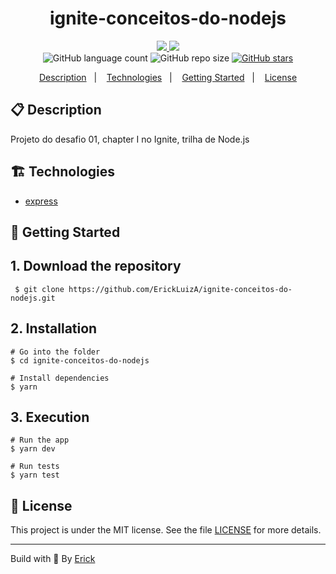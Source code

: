 <h1 align="center"> ignite-conceitos-do-nodejs </h1>

<p align="center">
  <a href="https://github.com/ErickLuizA/ignite-conceitos-do-nodejs/graphs/commit-activity" alt="Maintenance">
    <img src="https://img.shields.io/badge/Maintained%3F-yes-1EAE72.svg" />
  </a>

  <a href="./LICENSE" alt="License: MIT">
    <img src="https://img.shields.io/badge/License-MIT-1EAE72.svg" />
  </a>

<br/>

<img alt="GitHub language count" src="https://img.shields.io/github/languages/count/ErickLuizA/ignite-conceitos-do-nodejs?color=blue">

<img alt="GitHub repo size" src="https://img.shields.io/github/repo-size/ErickLuizA/ignite-conceitos-do-nodejs">

<a href="https://github.com/ErickLuizA/ignite-conceitos-do-nodejs/stargazers">
  <img alt="GitHub stars" src="https://img.shields.io/github/stars/ErickLuizA/ignite-conceitos-do-nodejs?style=social">
</a>

<p align="center">
  <a href="#clipboard-description">Description</a>&nbsp;&nbsp;&nbsp;|&nbsp;&nbsp;&nbsp;
  <a href="#building_construction-technologies">Technologies</a>&nbsp;&nbsp;&nbsp;|&nbsp;&nbsp;&nbsp;
  <a href="#rocket-getting-started">Getting Started</a>&nbsp;&nbsp;&nbsp;|&nbsp;&nbsp;&nbsp;
  <a href="#memo-license">License</a>
</p>

## :clipboard: Description

Projeto do desafio 01, chapter I no Ignite, trilha de Node.js

## :building_construction: Technologies
- [express](https://github.com/expressjs/express)

## :rocket: Getting Started

## 1. Download the repository

```shell
 $ git clone https://github.com/ErickLuizA/ignite-conceitos-do-nodejs.git
```

## 2. Installation

```shell
# Go into the folder
$ cd ignite-conceitos-do-nodejs

# Install dependencies
$ yarn
```

## 3. Execution

```shell
# Run the app 
$ yarn dev

# Run tests
$ yarn test
```

## :memo: License

This project is under the MIT license. See the file [LICENSE](LICENSE) for more details.

---

Build with 💙 By [Erick](https://www.linkedin.com/in/erick-luiz-47151a1a4/)
